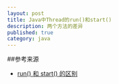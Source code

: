 ```yaml
---
layout: post
title: Java中Thread的run()和start()
description: 两个方法的差异
published: true
category: java
---
```



##参考来源


* [run() 和 start() 的区别][run() 和 start() 的区别]



































[NingG]:    http://ningg.github.com  "NingG"

[run() 和 start() 的区别]:		http://github.thinkingbar.com/run-and-start/









